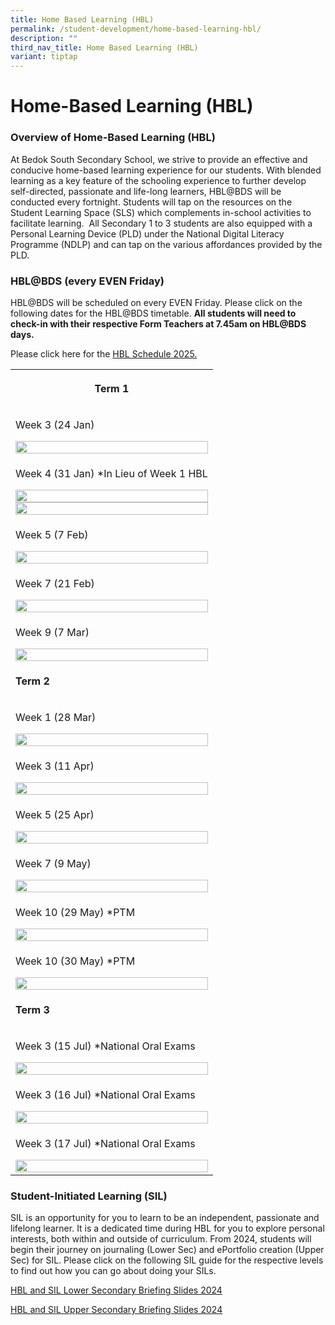 ```yaml
---
title: Home Based Learning (HBL)
permalink: /student-development/home-based-learning-hbl/
description: ""
third_nav_title: Home Based Learning (HBL)
variant: tiptap
---
```

<h1>Home-Based Learning (HBL)</h1>
<h3>Overview of Home-Based Learning (HBL)&nbsp;</h3>
<p>At&nbsp;Bedok South Secondary School, we strive to provide an effective
and conducive home-based learning experience for our students. With blended
learning as a key feature of the schooling experience to further develop
self-directed, passionate and life-long learners, HBL@BDS will be conducted
every fortnight. Students will tap on the resources on the Student Learning
Space (SLS) which complements in-school activities to facilitate learning.&nbsp;&nbsp;All
Secondary 1 to 3 students are also equipped with a Personal Learning Device
(PLD) under the National Digital Literacy Programme (NDLP) and can tap
on the various affordances provided by the PLD.</p>
<h3>HBL@BDS (every EVEN Friday)</h3>
<p>HBL@BDS will be scheduled on every EVEN Friday. Please click on the following
dates for the HBL@BDS timetable.&nbsp;<strong>All students will need to check-in with their respective Form Teachers at 7.45am on HBL@BDS days.</strong>
</p>
<p>Please click here for the <a href="https://go.gov.sg/bdshbl2025" rel="noopener nofollow" target="_blank">HBL Schedule 2025.</a>
</p>
<table style="minWidth: 25px">
<colgroup>
<col>
</colgroup>
<tbody>
<tr>
<th rowspan="1" colspan="1">
<p><strong>Term 1</strong>
</p>
</th>
</tr>
<tr>
<td rowspan="1" colspan="1">
<p>Week 3 (24 Jan)</p>
<div class="isomer-image-wrapper">
<img style="width: 100%" height="auto" width="100%" alt="" src="/images/Student Development/Home_Based_Learning/24Jan.png">
</div>
</td>
</tr>
<tr>
<td rowspan="1" colspan="1">
<p>Week 4 (31 Jan) *In Lieu of Week 1 HBL</p>
<div class="isomer-image-wrapper">
<img style="width: 100%" height="auto" width="100%" alt="" src="/images/Student Development/Home_Based_Learning/31jan.png">
</div>
<div class="isomer-image-wrapper">
<img style="width: 100%" height="auto" width="100%" alt="" src="/images/Home%20Based%20Learning/26Jan.JPG">
</div>
</td>
</tr>
<tr>
<td rowspan="1" colspan="1">
<p>Week 5 (7 Feb)</p>
<div class="isomer-image-wrapper">
<img style="width: 100%" height="auto" width="100%" alt="" src="/images/Student Development/Home_Based_Learning/7feb.png">
</div>
</td>
</tr>
<tr>
<td rowspan="1" colspan="1">
<p>Week 7 (21 Feb)</p>
<div class="isomer-image-wrapper">
<img style="width: 100%" height="auto" width="100%" alt="" src="/images/Student Development/Home_Based_Learning/21feb.png">
</div>
</td>
</tr>
<tr>
<td rowspan="1" colspan="1">
<p>Week 9 (7 Mar)</p>
<div class="isomer-image-wrapper">
<img style="width: 100%" height="auto" width="100%" alt="" src="/images/Student Development/Home_Based_Learning/7mar.png">
</div>
</td>
</tr>
<tr>
<td rowspan="1" colspan="1">
<p><strong>Term 2</strong>
</p>
</td>
</tr>
<tr>
<td rowspan="1" colspan="1">
<p>Week 1 (28 Mar)</p>
<div class="isomer-image-wrapper">
<img style="width: 100%" height="auto" width="100%" alt="" src="/images/Student Development/Home_Based_Learning/28mar.png">
</div>
</td>
</tr>
<tr>
<td rowspan="1" colspan="1">
<p>Week 3 (11 Apr)</p>
<div class="isomer-image-wrapper">
<img style="width: 100%" height="auto" width="100%" alt="" src="/images/Student Development/Home_Based_Learning/11apr.png">
</div>
</td>
</tr>
<tr>
<td rowspan="1" colspan="1">
<p>Week 5 (25 Apr)</p>
<div class="isomer-image-wrapper">
<img style="width: 100%" height="auto" width="100%" alt="" src="/images/Student Development/Home_Based_Learning/25apr.png">
</div>
</td>
</tr>
<tr>
<td rowspan="1" colspan="1">
<p>Week 7 (9 May)</p>
<div class="isomer-image-wrapper">
<img style="width: 100%" height="auto" width="100%" alt="" src="/images/Student Development/Home_Based_Learning/9may.png">
</div>
</td>
</tr>
<tr>
<td rowspan="1" colspan="1">
<p>Week 10 (29 May) *PTM</p>
<div class="isomer-image-wrapper">
<img style="width: 100%" height="auto" width="100%" alt="" src="/images/Student Development/Home_Based_Learning/29may.png">
</div>
</td>
</tr>
<tr>
<td rowspan="1" colspan="1">
<p>Week 10 (30 May) *PTM</p>
<div class="isomer-image-wrapper">
<img style="width: 100%" height="auto" width="100%" alt="" src="/images/Student Development/Home_Based_Learning/30may.png">
</div>
</td>
</tr>
<tr>
<td rowspan="1" colspan="1">
<p><strong>Term 3</strong>
</p>
</td>
</tr>
<tr>
<td rowspan="1" colspan="1">
<p>Week 3 (15 Jul) *National Oral Exams</p>
<div class="isomer-image-wrapper">
<img style="width: 100%" height="auto" width="100%" alt="" src="/images/Student Development/Home_Based_Learning/5jul.png">
</div>
</td>
</tr>
<tr>
<td rowspan="1" colspan="1">
<p>Week 3 (16 Jul) *National Oral Exams</p>
<div class="isomer-image-wrapper">
<img style="width: 100%" height="auto" width="100%" alt="" src="/images/Student Development/Home_Based_Learning/16jul.png">
</div>
</td>
</tr>
<tr>
<td rowspan="1" colspan="1">
<p>Week 3 (17 Jul) *National Oral Exams</p>
<div class="isomer-image-wrapper">
<img style="width: 100%" height="auto" width="100%" alt="" src="/images/Student Development/Home_Based_Learning/17jul.png">
</div>
</td>
</tr>
</tbody>
</table>
<h3>Student-Initiated Learning (SIL)</h3>
<p>SIL is an opportunity for you to learn to be an independent, passionate
and lifelong learner. It is a dedicated time during HBL for you to explore
personal interests, both within and outside of curriculum. From 2024, students
will begin their journey on journaling (Lower Sec) and ePortfolio creation
(Upper Sec) for SIL. Please click on the following SIL guide for the respective
levels to find out how you can go about doing your SILs.</p>
<p><a href="https://go.gov.sg/hblsillowersecbriefing2024" rel="noopener noreferrer nofollow" target="_blank">HBL and SIL Lower Secondary Briefing Slides 2024</a>
</p>
<p><a href="https://go.gov.sg/hblsiluppersecbriefing2024" rel="noopener noreferrer nofollow" target="_blank">HBL and SIL Upper Secondary Briefing Slides 2024</a>
</p>